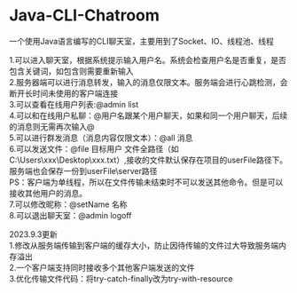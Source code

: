# Java-CLI-Chatroom
一个使用Java语言编写的CLI聊天室，主要用到了Socket、IO、线程池、线程

1.可以进入聊天室，根据系统提示输入用户名。系统会检查用户名是否重复，是否包含关键词，如包含则需要重新输入  
2.服务器端可以进行消息转发，输入的消息仅限文本。服务端会进行心跳检测，会断开长时间未使用的客户端连接  
3.可以查看在线用户列表:@admin list  
4.可以和在线用户私聊：@用户名跟某个用户聊天，如果和同一个用户聊天，后续的消息则无需再次输入@  
5.可以进行群发消息（消息内容仅限文本）：@all 消息  
6.可以发送文件：@file 目标用户 文件全路径（如C:\Users\xxx\Desktop\xxx.txt）,接收的文件默认保存在项目的userFile路径下。服务端也会保存一份到userFile\server路径  
PS：客户端为单线程，所以在文件传输未结束时不可以发送其他命令。但是可以接收其他用户的消息。  
7.可以修改昵称：@setName 名称  
8.可以退出聊天室：@admin logoff

2023.9.3更新  
1.修改从服务端传输到客户端的缓存大小，防止因待传输的文件过大导致服务端内存溢出  
2.一个客户端支持同时接收多个其他客户端发送的文件  
3.优化传输文件代码：将try-catch-finally改为try-with-resource  